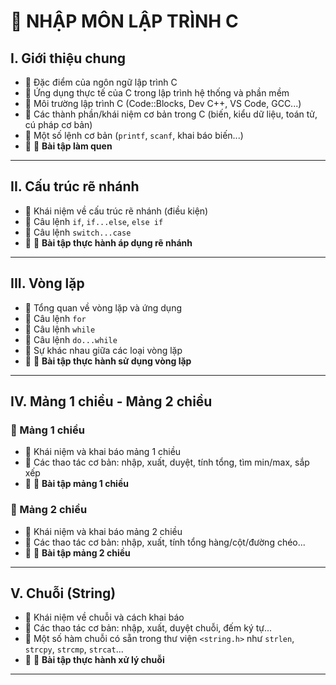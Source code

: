 # 📘 NHẬP MÔN LẬP TRÌNH C

## I. Giới thiệu chung
- 🔹 Đặc điểm của ngôn ngữ lập trình C  
- 🔹 Ứng dụng thực tế của C trong lập trình hệ thống và phần mềm  
- 🔹 Môi trường lập trình C (Code::Blocks, Dev C++, VS Code, GCC...)  
- 🔹 Các thành phần/khái niệm cơ bản trong C (biến, kiểu dữ liệu, toán tử, cú pháp cơ bản)  
- 🔹 Một số lệnh cơ bản (`printf`, `scanf`, khai báo biến...)  
- 🔹 📝 **Bài tập làm quen**  

---

## II. Cấu trúc rẽ nhánh
- 🔹 Khái niệm về cấu trúc rẽ nhánh (điều kiện)  
- 🔹 Câu lệnh `if`, `if...else`, `else if`  
- 🔹 Câu lệnh `switch...case`  
- 🔹 📝 **Bài tập thực hành áp dụng rẽ nhánh**  

---

## III. Vòng lặp
- 🔹 Tổng quan về vòng lặp và ứng dụng  
- 🔹 Câu lệnh `for`  
- 🔹 Câu lệnh `while`  
- 🔹 Câu lệnh `do...while`  
- 🔹 Sự khác nhau giữa các loại vòng lặp  
- 🔹 📝 **Bài tập thực hành sử dụng vòng lặp**  

---

## IV. Mảng 1 chiều - Mảng 2 chiều
### 📌 Mảng 1 chiều
- 🔹 Khái niệm và khai báo mảng 1 chiều  
- 🔹 Các thao tác cơ bản: nhập, xuất, duyệt, tính tổng, tìm min/max, sắp xếp  
- 🔹 📝 **Bài tập mảng 1 chiều**

### 📌 Mảng 2 chiều
- 🔹 Khái niệm và khai báo mảng 2 chiều  
- 🔹 Các thao tác cơ bản: nhập, xuất, tính tổng hàng/cột/đường chéo...  
- 🔹 📝 **Bài tập mảng 2 chiều**  

---

## V. Chuỗi (String)
- 🔹 Khái niệm về chuỗi và cách khai báo  
- 🔹 Các thao tác cơ bản: nhập, xuất, duyệt chuỗi, đếm ký tự...  
- 🔹 Một số hàm chuỗi có sẵn trong thư viện `<string.h>` như `strlen`, `strcpy`, `strcmp`, `strcat`...  
- 🔹 📝 **Bài tập thực hành xử lý chuỗi**

---

